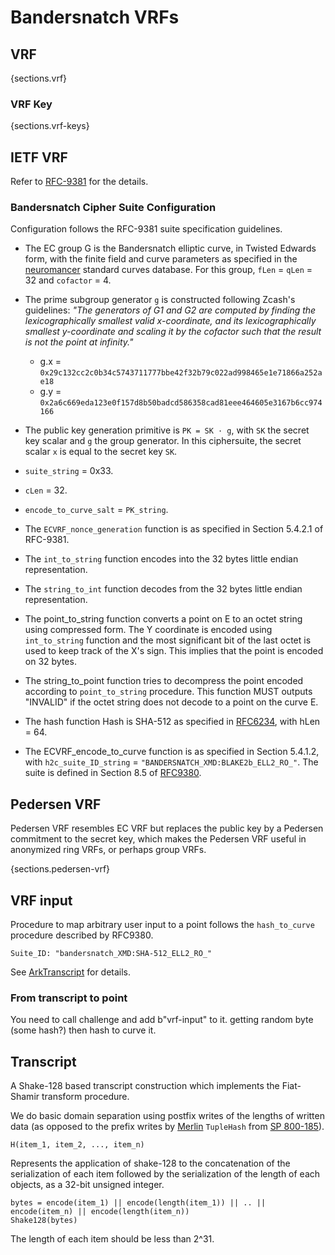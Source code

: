 # Bandersnatch VRFs

## VRF

{sections.vrf}

### VRF Key

{sections.vrf-keys}

## IETF VRF

Refer to [RFC-9381](https://www.rfc-editor.org/rfc/rfc9381) for the details.

### Bandersnatch Cipher Suite Configuration

Configuration follows the RFC-9381 suite specification guidelines.

* The EC group G is the Bandersnatch elliptic curve, in Twisted Edwards form,
  with the finite field and curve parameters as specified in the [neuromancer](https://neuromancer.sk/std/bls/Bandersnatch)
  standard curves database. For this group, `fLen` = `qLen` = 32 and `cofactor` = 4.

* The prime subgroup generator `g` is constructed following Zcash's guidelines:
  *"The generators of G1 and G2 are computed by finding the lexicographically
  smallest valid x-coordinate, and its lexicographically smallest y-coordinate
  and scaling it by the cofactor such that the result is not the point at infinity."*

  - g.x = `0x29c132cc2c0b34c5743711777bbe42f32b79c022ad998465e1e71866a252ae18`
  - g.y = `0x2a6c669eda123e0f157d8b50badcd586358cad81eee464605e3167b6cc974166`

* The public key generation primitive is `PK = SK · g`, with `SK` the secret
  key scalar and `g` the group generator. In this ciphersuite, the secret
  scalar `x` is equal to the secret key `SK`.

* `suite_string` = 0x33.

* `cLen` = 32.

* `encode_to_curve_salt` = `PK_string`.

* The `ECVRF_nonce_generation` function is as specified in Section 5.4.2.1 of RFC-9381.

* The `int_to_string` function encodes into the 32 bytes little endian representation.
 
* The `string_to_int` function decodes from the 32 bytes little endian representation.

* The point_to_string function converts a point on E to an octet
  string using compressed form. The Y coordinate is encoded using
  `int_to_string` function and the most significant bit of the last
  octet is used to keep track of the X's sign. This implies that
  the point is encoded on 32 bytes.

* The string_to_point function tries to decompress the point encoded
  according to `point_to_string` procedure. This function MUST outputs
  "INVALID" if the octet string does not decode to a point on the curve E.

* The hash function Hash is SHA-512 as specified in
  [RFC6234](https://www.rfc-editor.org/rfc/rfc6234), with hLen = 64.

* The ECVRF_encode_to_curve function is as specified in
  Section 5.4.1.2, with `h2c_suite_ID_string` = `"BANDERSNATCH_XMD:BLAKE2b_ELL2_RO_"`.
  The suite is defined in Section 8.5 of [RFC9380](https://datatracker.ietf.org/doc/rfc9380/).

## Pedersen VRF

Pedersen VRF resembles EC VRF but replaces the
public key by a Pedersen commitment to the secret key, which makes the
Pedersen VRF useful in anonymized ring VRFs, or perhaps group VRFs.

{sections.pedersen-vrf}

## VRF input

Procedure to map arbitrary user input to a point follows the `hash_to_curve`
procedure described by RFC9380.

    Suite_ID: "bandersnatch_XMD:SHA-512_ELL2_RO_"

See [ArkTranscript](TODO) for details.

### From transcript to point

You need to call challenge and add b"vrf-input" to it. getting random byte (some hash?)
then hash to curve it. 

## Transcript

A Shake-128 based transcript construction which implements the Fiat-Shamir
transform procedure.

We do basic domain separation using postfix writes of the lengths of written
data (as opposed to the prefix writes by [Merlin](https://merlin.cool)
`TupleHash` from [SP 800-185](https://csrc.nist.gov/pubs/sp/800/185/final)).

    H(item_1, item_2, ..., item_n)

Represents the application of shake-128 to the concatenation of the serialization of each item
followed by the serialization of the length of each objects, as a 32-bit unsigned integer.

    bytes = encode(item_1) || encode(length(item_1)) || .. || encode(item_n) || encode(length(item_n))
    Shake128(bytes)

The length of each item should be less than 2^31.
